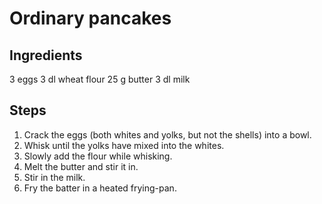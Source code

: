 # Ordinary pancakes

## Ingredients

3 eggs
3 dl wheat flour
25 g butter
3 dl milk

## Steps

1. Crack the eggs (both whites and yolks, but not the shells) into a bowl.
2. Whisk until the yolks have mixed into the whites.
3. Slowly add the flour while whisking.
4. Melt the butter and stir it in.
5. Stir in the milk.
6. Fry the batter in a heated frying-pan.
